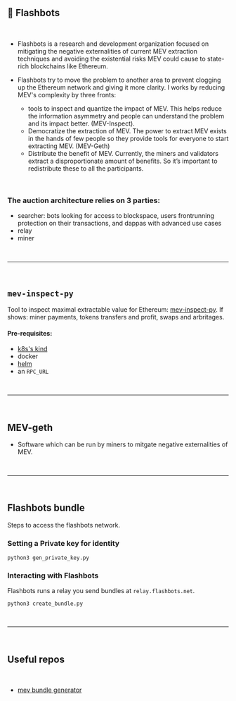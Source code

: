 ## 🤖 Flashbots

<br>

* Flashbots is a research and development organization focused on mitigating the negative externalities of current MEV extraction techniques and avoiding the existential risks MEV could cause to state-rich blockchains like Ethereum.

* Flashbots try to move the problem to another area to prevent clogging up the Ethereum network and giving it more clarity. I works by reducing MEV's complexity by three fronts:
    - tools to inspect and quantize the impact of MEV. This helps reduce the information asymmetry and people can understand the problem and its impact better. (MEV-Inspect).
    - Democratize the extraction of MEV. The power to extract MEV exists in the hands of few people so they provide tools for everyone to start extracting MEV. (MEV-Geth)
    - Distribute the benefit of MEV. Currently, the miners and validators extract a disproportionate amount of benefits. So it’s important to redistribute these to all the participants.

<br>

### The auction architecture relies on 3 parties:

- searcher: bots looking for access to blockspace, users frontrunning protection on their transactions, and dappas with advanced use cases
- relay
- miner

<br>

----

<br>

## `mev-inspect-py`

Tool to inspect maximal extractable value for Ethereum: [mev-inspect-py](https://github.com/flashbots/mev-inspect-py).
If shows: miner payments, tokens transfers and profit, swaps and arbritages.

#### Pre-requisites: 

- [k8s's kind](https://kind.sigs.k8s.io/docs/user/quick-start/)
- docker
- [helm](https://helm.sh/docs/intro/install/)
- an `RPC_URL`

<br>

---

<br>

## MEV-geth

* Software which can be run by miners to mitgate negative externalities of MEV.

<br>

----

<br>

## Flashbots bundle

Steps to access the flashbots network.
  
### Setting a Private key for identity

```
python3 gen_private_key.py
```

### Interacting with Flashbots

Flashbots runs a relay you send bundles at `relay.flashbots.net`.

```
python3 create_bundle.py
```
  
<br>

---

<br>


## Useful repos

<br>

* [mev bundle generator](https://github.com/Alcibiades-Capital/mev_bundle_generator)


